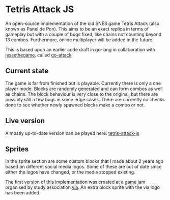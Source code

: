 # Tetris Attack JS
An open-source implementation of the old SNES game Tetris Attack (also known as
Panel de Pon).
This aims to be an exact replica in terms of gameplay but with a couple of bugs
fixed, like chains not counting beyond 13 combos.
Furthermore, online multiplayer will be added in the future.

This is based upon an earlier code draft in go-lang in collaboration with
[jessethegame](https://github.com/jessethegame/), called
[go-attack](https://github.com/jessethegame/go-attack)

## Current state
The game is far from finished but is playable.
Currently there is only a one player mode. Blocks are randomly generated and
can form combos as well as chains. The block behaviour is very close to the
original, but there are possibly still a few bugs in some edge cases.
There are currently no checks done to see whether newly spawned blocks make a
combo or not.

## Live version
A mostly up-to-date version can be played here:
[tetris-attack-js](http://tij.men/tetris-attack-js/)

## Sprites
In the sprite section are some custom blocks that I made about 2 years ago based
on different social media logos. Some of these are out of date since either
the logos have changed, or the media stopped existing.

The first version of this implementation was created at a game jam organised by
study association [via](http://svia.nl/lang/en). An extra block sprite with the
via logo has been added.
